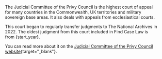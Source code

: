 The Judicial Committee of the Privy Council is the highest court of appeal for many countries in the Commonwealth, UK territories and military sovereign base areas. It also deals with appeals from ecclesiastical courts.

This court began to regularly transfer judgments to The National Archives in 2022. The oldest judgment from this court included in Find Case Law is from {start_year}.

You can read more about it on the [Judicial Committee of the Privy Council website](https://www.jcpc.uk/about/role-of-the-jcpc.html){target="\_blank"}.
